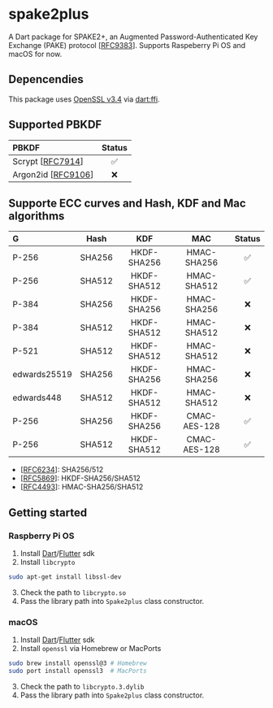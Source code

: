 # spake2plus

A Dart package for SPAKE2+, an Augmented Password-Authenticated Key Exchange (PAKE) protocol [[RFC9383](https://datatracker.ietf.org/doc/rfc9383/)]. Supports Raspeberry Pi OS and macOS for now.

## Depencendies

This package uses [OpenSSL v3.4](https://github.com/openssl/openssl/releases/tag/openssl-3.4.0) via [dart:ffi](https://api.dart.dev/dart-ffi/dart-ffi-library.html).

## Supported PBKDF

| PBKDF | Status |
| :--- | :---: |
| Scrypt [[RFC7914](https://datatracker.ietf.org/doc/html/rfc7914.html)] | ✅ |
| Argon2id [[RFC9106](https://datatracker.ietf.org/doc/rfc9106/)] | ❌ |

## Supporte ECC curves and Hash, KDF and Mac algorithms

| G | Hash | KDF | MAC | Status |
| :--- | :---: | :---: | :---: | :---: |
| P-256        | SHA256 | HKDF-SHA256 | HMAC-SHA256  | ✅ |
| P-256        | SHA512 | HKDF-SHA512 | HMAC-SHA512  | ✅ |
| P-384        | SHA256 | HKDF-SHA256 | HMAC-SHA256  | ❌ |
| P-384        | SHA512 | HKDF-SHA512 | HMAC-SHA512  | ❌ |
| P-521        | SHA512 | HKDF-SHA512 | HMAC-SHA512  | ❌ |
| edwards25519 | SHA256 | HKDF-SHA256 | HMAC-SHA256  | ❌ |
| edwards448   | SHA512 | HKDF-SHA512 | HMAC-SHA512  | ❌ |
| P-256        | SHA256 | HKDF-SHA256 | CMAC-AES-128 | ✅ |
| P-256        | SHA512 | HKDF-SHA512 | CMAC-AES-128 | ✅ |

* [[RFC6234](https://datatracker.ietf.org/doc/html/rfc6234)]: SHA256/512
* [[RFC5869](https://datatracker.ietf.org/doc/html/rfc5869)]: HKDF-SHA256/SHA512
* [[RFC4493](https://datatracker.ietf.org/doc/html/rfc4493)]: HMAC-SHA256/SHA512

## Getting started

### Raspberry Pi OS

1. Install [Dart](https://dart.dev/get-dart)/[Flutter](https://docs.flutter.dev/get-started/install) sdk
2. Install `libcrypto`

```sh
sudo apt-get install libssl-dev
```

3. Check the path to `libcrypto.so`
4. Pass the library path into `Spake2plus` class constructor.

### macOS

1. Install [Dart](https://dart.dev/get-dart)/[Flutter](https://docs.flutter.dev/get-started/install) sdk
2. Install `openssl` via Homebrew or MacPorts

```sh
sudo brew install openssl@3 # Homebrew
sudo port install openssl3  # MacPorts
```

3. Check the path to `libcrypto.3.dylib`
4. Pass the library path into `Spake2plus` class constructor.
